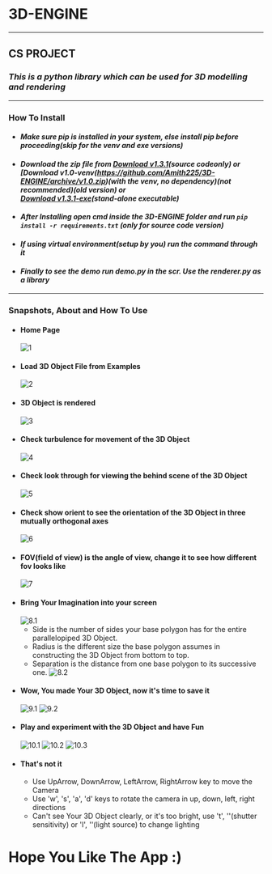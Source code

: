 # 3D-ENGINE
---
## **CS PROJECT**
### ***This is a python library which can be used for 3D modelling and rendering***
---
### How To Install
* #### _Make sure pip is installed in your system, else install pip before proceeding(skip for the venv and exe versions)_
* #### _Download the zip file from [Download v1.3.1](https://github.com/Amith225/3D-ENGINE/archive/v1.3.1.zip)(source codeonly) or <br>[Download v1.0-venv(https://github.com/Amith225/3D-ENGINE/archive/v1.0.zip)(with the venv, no dependency)(not recommended)(old version) or <br>[Download v1.3.1-exe](https://github.com/Amith225/3D-ENGINE/archive/v1.3.1-exe.zip)(stand-alone executable)_
* #### _After Installing open cmd inside the 3D-ENGINE folder and run ```pip install -r requirements.txt``` (only for source code version)_
* #### _If using virtual environment(setup by you) run the command through it_
* #### _Finally to see the demo run demo.py in the scr. Use the renderer.py as a library_
---
### Snapshots, About and How To Use
* #### Home Page
  ![1](__data__/assets/Screenshot%20(1).png)
* #### Load 3D Object File from Examples
  ![2](__data__/assets/Screenshot%20(2).png)
* #### 3D Object is rendered
  ![3](__data__/assets/Screenshot%20(3).png)
* #### Check turbulence for movement of the 3D Object
  ![4](__data__/assets/Screenshot%20(4).png)
* #### Check look through for viewing the behind scene of the 3D Object
  ![5](__data__/assets/Screenshot%20(5).png)
* #### Check show orient to see the orientation of the 3D Object in three mutually orthogonal axes
  ![6](__data__/assets/Screenshot%20(6).png)
* #### FOV(field of view) is the angle of view, change it to see how different fov looks like
  ![7](__data__/assets/Screenshot%20(7).png)
* #### Bring Your Imagination into your screen
  ![8.1](__data__/assets/Explain.png)
  - Side is the number of sides your base polygon has for the entire parallelopiped 3D Object.
  - Radius is the different size the base polygon assumes in constructing the 3D Object from bottom to top.
  - Separation is the distance from one base polygon to its successive one.
    ![8.2](__data__/assets/Screenshot%20(8).png)
* #### Wow, You made Your 3D Object, now it's time to save it
  ![9.1](__data__/assets/Screenshot%20(9).png)
  ![9.2](__data__/assets/Screenshot%20(10).png)
* #### Play and experiment with the 3D Object and have Fun
  ![10.1](__data__/assets/Screenshot%20(11).png)
  ![10.2](__data__/assets/Screenshot%20(12).png)
  ![10.3](__data__/assets/Screenshot%20(13).png)
* #### That's not it
  - Use UpArrow, DownArrow, LeftArrow, RightArrow key to move the Camera
  - Use 'w', 's', 'a', 'd' keys to rotate the camera in up, down, left, right directions
  - Can't see Your 3D Object clearly, or it's too bright, use 't', '<SHIFT-T>'(shutter sensitivity) or
    'l', '<SHIFT-L>'(light source) to change lighting

# Hope You Like The App :)
